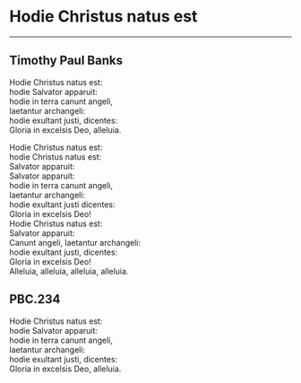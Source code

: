 # Hodie Christus natus est

***

## Timothy Paul Banks

Hodie Christus natus est:  
hodie Salvator apparuit:  
hodie in terra canunt angeli,  
laetantur archangeli:  
hodie exultant justi, dicentes:  
Gloria in excelsis Deo, alleluia.

Hodie Christus natus est:  
hodie Christus natus est:  
Salvator apparuit:  
Salvator apparuit:  
hodie in terra canunt angeli,  
laetantur archangeli:  
hodie exultant justi dicentes:  
Gloria in excelsis Deo!  
Hodie Christus natus est:  
Salvator apparuit:  
Canunt angeli, laetantur archangeli:  
hodie exultant justi, dicentes:  
Gloria in excelsis Deo!  
Alleluia, alleluia, alleluia, alleluia.  

## PBC.234

Hodie Christus natus est:  
hodie Salvator apparuit:  
hodie in terra canunt angeli,  
laetantur archangeli:  
hodie exultant justi, dicentes:  
Gloria in excelsis Deo, alleluia.